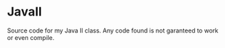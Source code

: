 JavaII
======

Source code for my Java II class.  Any code found is not garanteed to work or even compile.
